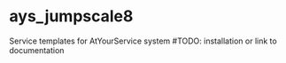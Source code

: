 # ays_jumpscale8
Service templates for AtYourService system
#TODO: installation or link to documentation 
